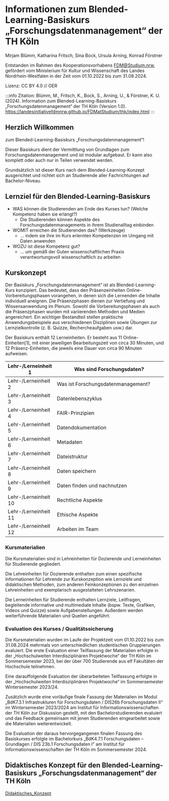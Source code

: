 # Informationen zum Blended-Learning-Basiskurs „Forschungsdatenmanagement“ der TH Köln

Mirjam Blümm, Katharina Fritsch, Sina Bock, Ursula
Arning, Konrad Förstner

Entstanden im Rahmen des Kooperationsvorhabens FDM@Studium.nrw,
gefördert vom Ministerium für Kultur und Wissenschaft des Landes
Nordrhein-Westfalen in der Zeit vom 01.10.2022 bis zum 31.08.2024.

<!--
Dieser Kurs wurde als OER (Open Educational Ressources) produziert. Studierende aller Fächer und andere Interessierte sind herzlich eingeladen, ihn zu besuchen.

Ausdrücklich erwünscht ist es auch, diesen Kurs unter Beachtung der Lizenz Creative Commons Attribution 4.0 International selbst anzubieten oder weiterzuentwickeln. Ausgenommen aus der Lizenz sind anders gekennzeichnete Elemente und Logos.

Obwohl dieser Kurs mit Sorgfalt entwickelt worden ist, kann eine Haftung nicht übernommen werden.

Nachnutzende können der Namensnennungs- und Verlinkungspflicht durch folgende Angaben zum Lernmaterial nachkommen:

Jessica Stegemann, Ceren Yildiz, Mirjam Blümm, Sina Bock, Katharina Fritsch, Kerstin Kaiser und Torsten Rathmann (2024). Lernbaustein zum FDM: Von Datenchaos zu Datenheld:innen: Wie Forschungsdatenmanagement für Ordnung sorgt. FDM@Studium.nrw Selbstlernkurs (Version 1.0), Lizenz CC BY 4.0, Haftung ausgeschlossen. -->

Lizenz: CC BY 4.0 // OER

:::info Zitation:
Blümm, M., Fritsch, K., Bock, S., Arning, U., &
Förstner, K. U. (2024). Information zum Blended-Learning-Basiskurs
„Forschungsdatenmanagement“ der TH Köln (Version 1.0). <https://landesinitiativefdmnrw.github.io/FDMatStudium/thk/index.html>
:::

## Herzlich Willkommen

zum Blended-Learning-Basiskurs „Forschungsdatenmanagement“!

Dieser Basiskurs dient der Vermittlung von Grundlagen zum Forschungsdatenmanagement und ist modular aufgebaut. Er kann also komplett oder auch nur in Teilen verwendet werden.

Grundsätzlich ist dieser Kurs nach dem Blended-Learning-Konzept ausgerichtet und richtet sich an Studierende aller Fachrichtungen auf Bachelor-Niveau.

## Lernziel für den Blended-Learning-Basiskurs

- WAS können die Studierenden am Ende des Kurses tun? (Welche Kompetenz haben sie erlangt?)
  - Die Studierenden können Aspekte des Forschungsdatenmanagements in ihrem Studienalltag einbinden
- WOMIT erreichen die Studierenden das? (Werkzeuge)
  - ... indem sie ihre im Kurs erlernten Kompetenzen im Umgang mit Daten anwenden
- WOZU ist diese Kompetenz gut?
  - ... um gemäß der Guten wissenschaftlichen Praxis verantwortungsvoll wissenschaftlich zu arbeiten

## Kurskonzept

Der Basiskurs „Forschungsdatenmanagement“ ist als Blended-Learning-Kurs konzipiert. Das bedeutet, dass den Präsenzeinheiten Online-Vorbereitungsphasen vorangehen, in denen sich die Lernenden die Inhalte individuell aneignen. Die Präsenzphasen dienen zur Vertiefung und Wissensanwendung im Plenum. Sowohl die Vorbereitungsphasen als auch die Präsenzphasen wurden mit variierenden Methoden und Medien angereichert. Ein wichtiger Bestandteil stellen praktische Anwendungsbeispiele aus verschiedenen Disziplinen sowie Übungen zur Lernzielkontrolle (z. B. Quizze, Rechercheaufgaben usw.) dar.

Der Basiskurs enthält 12 Lerneinheiten. Er besteht aus 11
Online-Einheiten[1], mit einer jeweiligen Bearbeitungszeit von circa 30
Minuten, und 12 Präsenz-Einheiten, die jeweils eine Dauer von circa 90
Minuten aufweisen.

<table>
<colgroup>
<col style="width: 26%" />
<col style="width: 73%" />
</colgroup>
<thead>
<tr class="header">
<th>Lehr-/Lerneinheit 1</th>
<th>Was sind Forschungsdaten?</th>
</tr>
</thead>
<tbody>
<tr class="odd">
<td>Lehr-/Lerneinheit 2</td>
<td>Was ist Forschungsdatenmanagement?</td>
</tr>
<tr class="even">
<td>Lehr-/Lerneinheit 3</td>
<td>Datenlebenszyklus</td>
</tr>
<tr class="odd">
<td>Lehr-/Lerneinheit 4</td>
<td>FAIR-Prinzipien</td>
</tr>
<tr class="even">
<td>Lehr-/Lerneinheit 5</td>
<td>Datendokumentation</td>
</tr>
<tr class="odd">
<td>Lehr-/Lerneinheit 6</td>
<td>Metadaten</td>
</tr>
<tr class="even">
<td>Lehr-/Lerneinheit 7</td>
<td>Dateistruktur</td>
</tr>
<tr class="odd">
<td>Lehr-/Lerneinheit 8</td>
<td>Daten speichern</td>
</tr>
<tr class="even">
<td>Lehr-/Lerneinheit 9</td>
<td>Daten finden und nachnutzen</td>
</tr>
<tr class="odd">
<td>Lehr-/Lerneinheit 10</td>
<td>Rechtliche Aspekte</td>
</tr>
<tr class="even">
<td>Lehr-/Lerneinheit 11</td>
<td>Ethische Aspekte</td>
</tr>
<tr class="odd">
<td>Lehr-/Lerneinheit 12</td>
<td>Arbeiten im Team</td>
</tr>
</tbody>
</table>

### Kursmaterialien

Die Kursmaterialien sind in Lehreinheiten für Dozierende und
Lerneinheiten für Studierende gegliedert.

Die Lehreinheiten für Dozierende enthalten zum einen spezifische Informationen für Lehrende zur Kurskonzeption wie Lernziele und didaktischen Methoden, zum anderen Feinkonzeptionen zu den einzelnen Lehreinheiten und exemplarisch ausgestalteten Lehrszenarien.

Die Lerneinheiten für Studierende enthalten Lernziele, Leitfragen, begleitende informative und multimediale Inhalte (bspw. Texte, Grafiken, Videos und Quizze) sowie Aufgabenstellungen. Außerdem werden weiterführende Materialien und Quellen angeführt.

### Evaluation des Kurses / Qualitätssicherung

Die Kursmaterialien wurden im Laufe der Projektzeit vom 01.10.2022 bis zum 31.08.2024 mehrmals von unterschiedlichen studentischen Gruppierungen evaluiert. Die erste Evaluation einer Teilfassung der Materialien erfolgte in der „Hochschulweiten Interdisziplinären Projektwoche“ der TH Köln im Sommersemester 2023, bei der über 700 Studierende aus elf Fakultäten der Hochschule teilnehmen.

Eine darauffolgende Evaluation der überarbeiteten Teilfassung erfolgte in der „Hochschulweiten Interdisziplinären Projektwoche“ im Sommersemester Wintersemester 2023/24.

Zusätzlich wurde eine vorläufige finale Fassung der Materialien im Modul „BdK7.3.1 Infrastrukturen für Forschungsdaten / DIS26b Forschungsdaten II“ im Wintersemester 2023/2024 am Institut für Informationswissenschaften der TH Köln zur Diskussion gestellt, mit den Bachelorstudierenden evaluiert und das Feedback gemeinsam mit jenen Studierenden eingearbeitet sowie die Materialien weiterentwickelt.

Die Evaluation der daraus hervorgegangenen finalen Fassung des Basiskurses erfolgte im Bachelorkurs „BdK4.7.1 Forschungsdaten – Grundlagen / DIS 23b.1 Forschungsdaten I“ am Institut für Informationswissenschaften der TH Köln im Sommersemester 2024.

## Didaktisches Konzept für den Blended-Learning-Basiskurs „Forschungsdatenmanagement“ der TH Köln

[Didaktisches_Konzept](/thk/konzepte/00_Didaktisches-Konzept)